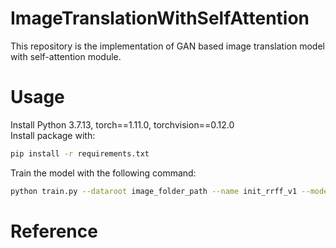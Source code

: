 # ImageTranslationWithSelfAttention
This repository is the implementation of GAN based image translation model with self-attention module.

# Usage
Install Python 3.7.13, torch==1.11.0, torchvision==0.12.0 <br />
Install package with: <br />
```bash
pip install -r requirements.txt
```
Train the model with the following command:
```bash
python train.py --dataroot image_folder_path --name init_rrff_v1 --model cycle_ff --save_epoch_freq 1 --netG rff
```
# Reference
